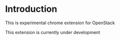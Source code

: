 Introduction
============
This is experimental chrome extension for OpenStack

This extension is currently under development